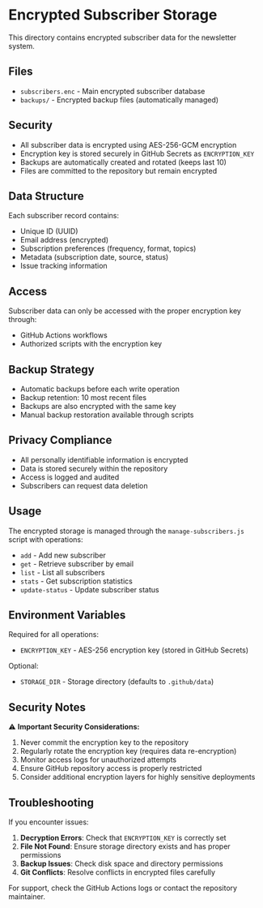# Encrypted Subscriber Storage

This directory contains encrypted subscriber data for the newsletter system.

## Files

- `subscribers.enc` - Main encrypted subscriber database
- `backups/` - Encrypted backup files (automatically managed)

## Security

- All subscriber data is encrypted using AES-256-GCM encryption
- Encryption key is stored securely in GitHub Secrets as `ENCRYPTION_KEY`
- Backups are automatically created and rotated (keeps last 10)
- Files are committed to the repository but remain encrypted

## Data Structure

Each subscriber record contains:
- Unique ID (UUID)
- Email address (encrypted)
- Subscription preferences (frequency, format, topics)
- Metadata (subscription date, source, status)
- Issue tracking information

## Access

Subscriber data can only be accessed with the proper encryption key through:
- GitHub Actions workflows
- Authorized scripts with the encryption key

## Backup Strategy

- Automatic backups before each write operation
- Backup retention: 10 most recent files
- Backups are also encrypted with the same key
- Manual backup restoration available through scripts

## Privacy Compliance

- All personally identifiable information is encrypted
- Data is stored securely within the repository
- Access is logged and audited
- Subscribers can request data deletion

## Usage

The encrypted storage is managed through the `manage-subscribers.js` script with operations:
- `add` - Add new subscriber
- `get` - Retrieve subscriber by email
- `list` - List all subscribers
- `stats` - Get subscription statistics
- `update-status` - Update subscriber status

## Environment Variables

Required for all operations:
- `ENCRYPTION_KEY` - AES-256 encryption key (stored in GitHub Secrets)

Optional:
- `STORAGE_DIR` - Storage directory (defaults to `.github/data`)

## Security Notes

⚠️ **Important Security Considerations:**

1. Never commit the encryption key to the repository
2. Regularly rotate the encryption key (requires data re-encryption)
3. Monitor access logs for unauthorized attempts
4. Ensure GitHub repository access is properly restricted
5. Consider additional encryption layers for highly sensitive deployments

## Troubleshooting

If you encounter issues:

1. **Decryption Errors**: Check that `ENCRYPTION_KEY` is correctly set
2. **File Not Found**: Ensure storage directory exists and has proper permissions
3. **Backup Issues**: Check disk space and directory permissions
4. **Git Conflicts**: Resolve conflicts in encrypted files carefully

For support, check the GitHub Actions logs or contact the repository maintainer.